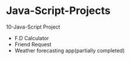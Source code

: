 # Java-Script-Projects
10-Java-Script Project

<ul>
  <li>F.D Calculator</li>
  <li>Friend Request</li>
  <li>Weather forecasting app(partially completed)</li>
</ul>
